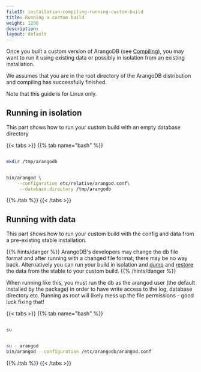 ```yaml
---
fileID: installation-compiling-running-custom-build
title: Running a custom build
weight: 1290
description: 
layout: default
---
```

Once you built a custom version of ArangoDB (see
[Compiling]()), you may want to run it using
existing data or possibly in isolation from an existing installation.

We assumes that you are in the root directory of the ArangoDB distribution
and compiling has successfully finished.

Note that this guide is for Linux only.

## Running in isolation

This part shows how to run your custom build with an empty database directory

{{< tabs >}}
{{% tab name="bash" %}}
```bash

mkdir /tmp/arangodb


bin/arangod \
    --configuration etc/relative/arangod.conf\
     --database.directory /tmp/arangodb
```
{{% /tab %}}
{{< /tabs >}}

## Running with data

This part shows how to run your custom build with the config and data from a pre-existing stable installation.


{{% hints/danger %}}
  ArangoDB's developers may change the db file format and after running with a
changed file format, there may be no way back. Alternatively you can run your
build in isolation and [dump](../../programs-tools/arangodump/) and
[restore](../../programs-tools/arangorestore/) the data from the
stable to your custom build.
{{% /hints/danger %}}

When running like this, you must run the db as the arangod user (the default
installed by the package) in order to have write access to the log, database
directory etc. Running as root will likely mess up the file permissions - good
luck fixing that!

{{< tabs >}}
{{% tab name="bash" %}}
```bash

su


su - arangod
bin/arangod --configuration /etc/arangodb/arangod.conf
```
{{% /tab %}}
{{< /tabs >}}
